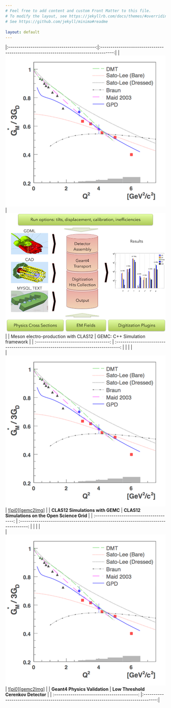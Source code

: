 ```yaml
---
# Feel free to add content and custom Front Matter to this file.
# To modify the layout, see https://jekyllrb.com/docs/themes/#overriding-theme-defaults
# See https://github.com/jekyll/minima#readme

layout: default
---
```




|:-------------------------------------------:|:------------------------------------------------------------------------------------:|
|       [![pi0][pi0FFImg]](meson/meson)       |                             [![pi0][gemcImg]](gemc/gemc)                             |
|  Meson electro-production with CLAS12       |                            GEMC: C++ Simulation framework                            |
|   :------------------------------------:    |  :--------------------------------------------------------------------------------:  |
|                                             |                                                                                      |                                           
|  [![pi0][pi0FFImg]](clas12Tags/clas12Tags)  |                             [![pi0][gemc2Img]](osg/osg)                              |
|        **CLAS12 Simulations with GEMC**     |                     **CLAS12 Simulations on the Open Science Grid**                  |
|  :--------------------------------------:   | :----------------------------------------------------------------------------------: |
|                                             |                                                                                      |                                           
|      [![pi0][pi0FFImg]](geant4/geant4)      |                            [![pi0][gemc2Img]](ltcc/ltcc)                             |
|          **Geant4 Physics Validation**      |                           **Low Threshold Cerenkov Detector**                    |
| :-----------------------------------------: |:------------------------------------------------------------------------------------:|


[pi0FFImg]: assets/images/home/formFactor.png
[gemcImg]: assets/images/home/gemc.png
